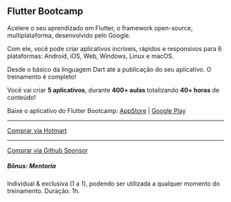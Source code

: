## Flutter Bootcamp

Acelere o seu aprendizado em Flutter, o framework open-source, multiplataforma, desenvolvido pelo Google.

Com ele, você pode criar aplicativos incríveis, rápidos e responsivos para 6 plataformas: Android, iOS, Web, Windows, Linux e macOS.

Desde o básico da linguagem Dart até a publicação do seu aplicativo. O treinamento é completo!

Você vai criar **5 aplicativos**, durante **400+ aulas** totalizando **40+ horas** de conteúdo!

Baixe o aplicativo do Flutter Bootcamp: [AppStore](https://apps.apple.com/us/app/flutter-bootcamp/id6447147432) | [Google Play](https://play.google.com/store/apps/details?id=br.com.flutterbootcamp.aplicativo)

---

[Comprar via Hotmart](https://hotmart.com/pt-br/marketplace/produtos/flutter-bootcamp/J14965886Y)

---

[Comprar via Github Sponsor](https://github.com/sponsors/flutterbootcamp?frequency=one-time)

##### Bônus: Mentoria

Individual & exclusiva (1 a 1), podendo ser utilizada a qualquer momento do treinamento. Duração: 1h.
